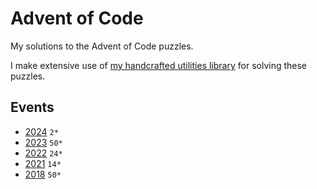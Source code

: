 # Advent of Code

My solutions to the Advent of Code puzzles.

I make extensive use of
[my handcrafted utilities library](https://github.com/thijsnissen/advent-of-code/tree/main/code/utilities/src)
for solving these puzzles.

## Events

* [2024](https://github.com/thijsnissen/advent-of-code/tree/main/code/2024/src) `2*`
* [2023](https://github.com/thijsnissen/advent-of-code/tree/main/code/2023/src) `50*`
* [2022](https://github.com/thijsnissen/advent-of-code/tree/main/code/2022/src) `24*`
* [2021](https://github.com/thijsnissen/advent-of-code/tree/main/code/2021/src) `14*`
* [2018](https://github.com/thijsnissen/advent-of-code/tree/main/code/2018/src) `50*`
